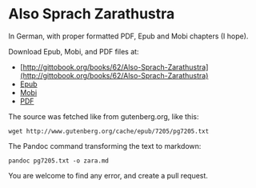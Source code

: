 # Also Sprach Zarathustra

In German, with proper formatted PDF, Epub and Mobi chapters (I hope). 

Download Epub, Mobi, and PDF files at:

* [http://gittobook.org/books/62/Also-Sprach-Zarathustra](http://gittobook.org/books/62/Also-Sprach-Zarathustra)
* [Epub](http://gittobook.org/downloads/62/Also-Sprach-Zarathustra.epub)
* [Mobi](http://gittobook.org/downloads/62/Also-Sprach-Zarathustra.mobi)
* [PDF](http://gittobook.org/downloads/62/Also-Sprach-Zarathustra.pdf)

The source was fetched like from gutenberg.org, like this:

    wget http://www.gutenberg.org/cache/epub/7205/pg7205.txt

The Pandoc command transforming the text to markdown: 

    pandoc pg7205.txt -o zara.md

You are welcome to find any error, and create a pull request. 

